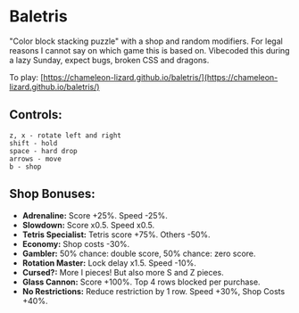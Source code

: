 # Baletris
"Color block stacking puzzle" with a shop and random modifiers. For legal reasons I cannot say on which game this is based on. Vibecoded this during a lazy Sunday, expect bugs, broken CSS and dragons.

To play: [https://chameleon-lizard.github.io/baletris/](https://chameleon-lizard.github.io/baletris/)

## Controls:

```
z, x - rotate left and right
shift - hold
space - hard drop
arrows - move
b - shop
```

## Shop Bonuses:

*   **Adrenaline:** Score +25%. Speed -25%.
*   **Slowdown:** Score x0.5. Speed x0.5.
*   **Tetris Specialist:** Tetris score +75%. Others -50%.
*   **Economy:** Shop costs -30%.
*   **Gambler:** 50% chance: double score, 50% chance: zero score.
*   **Rotation Master:** Lock delay x1.5. Speed -10%.
*   **Cursed?:** More I pieces! But also more S and Z pieces.
*   **Glass Cannon:** Score +100%. Top 4 rows blocked per purchase.
*   **No Restrictions:** Reduce restriction by 1 row. Speed +30%, Shop Costs +40%.
